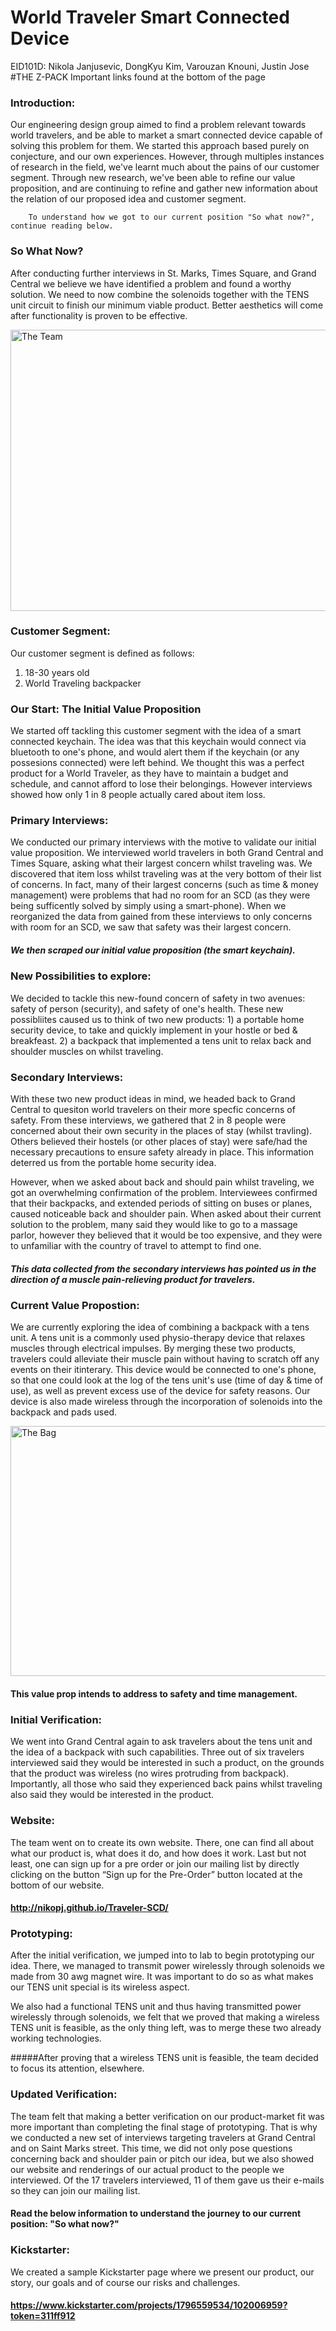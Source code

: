 # World Traveler Smart Connected Device
EID101D: Nikola Janjusevic, DongKyu Kim, Varouzan Knouni, Justin Jose
#THE Z-PACK
        Important links found at the bottom of the page

### Introduction:

Our engineering design group aimed to find a problem relevant towards world travelers, and be able to market a smart connected device capable of solving this problem for them. We started this approach based purely on conjecture, and our own experiences. However, through multiples instances of research in the field, we've learnt much about the pains of our customer segment. Through new research, we've been able to refine our value proposition, and are continuing to refine and gather new information about the relation of our proposed idea and customer segment.
  
        To understand how we got to our current position "So what now?", continue reading below.
  
### So What Now? 
   After conducting further interviews in St. Marks, Times Square, and Grand Central we believe we have identified a problem and
   found a worthy solution. We need to now combine the solenoids together with the TENS unit circuit to finish our minimum viable
   product. Better aesthetics will come after functionality is proven to be effective.


  <IMG SRC="https://github.com/nikopj/Traveler-SCD/blob/master/imgs/Team.png?raw=true" ALT="The Team" width=771 height=450>

### Customer Segment:
  Our customer segment is defined as follows:
  1) 18-30 years old
  2) World Traveling backpacker
  
### Our Start: The Initial Value Proposition
  We started off tackling this customer segment with the idea of a smart connected keychain. The idea was that this keychain
  would connect via bluetooth to one's phone, and would alert them if the keychain (or any possesions connected) were left
  behind. We thought this was a perfect product for a World Traveler, as they have to maintain a budget and schedule, and cannot
  afford to lose their belongings. However interviews showed how only 1 in 8 people actually cared about item loss.
  
### Primary Interviews:
  We conducted our primary interviews with the motive to validate our initial value proposition. We interviewed world travelers
  in both Grand Central and Times Square, asking what their largest concern whilst traveling was. We discovered that item loss
  whilst traveling was at the very bottom of their list of concerns. In fact, many of their largest concerns (such as time & 
  money management) were problems that had no room for an SCD (as they were being sufficently solved by simply using a
  smart-phone). When we reorganized the data from gained from these interviews to only concerns with room for an SCD, we saw
  that safety was their largest concern.
##### We then scraped our initial value proposition (the smart keychain).

### New Possibilities to explore:
  We decided to tackle this new-found concern of safety in two avenues: safety of person (security), and safety of one's health.
  These new possibliites caused us to think of two new products: 1) a portable home security device, to take and quickly
  implement in your hostle or bed & breakfeast. 2) a backpack that implemented a tens unit to relax back and shoulder muscles on
  whilst traveling.

### Secondary Interviews:
  With these two new product ideas in mind, we headed back to Grand Central to quesiton world travelers on their more specfic
  concerns of safety. From these interviews, we gathered that 2 in 8 people were concerned about their own security in the
  places of stay (whilst travling). Others believed their hostels (or other places of stay) were safe/had the necessary
  precautions to ensure safety already in place. This information deterred us from the portable home security idea.
  
  However, when we asked about back and should pain whilst traveling, we got an overwhelming confirmation of the problem. 
  Interviewees confirmed that their backpacks, and extended periods of sitting on buses or planes, caused noticeable back and 
  shoulder pain. When asked about their current solution to the problem, many said they would like to go to a massage parlor,
  however they believed that it would be too expensive, and they were to unfamiliar with the country of travel to attempt to find 
  one.
##### This data collected from the secondary interviews has pointed us in the direction of a muscle pain-relieving product for travelers.

### Current Value Propostion:
  We are currently exploring the idea of combining a backpack with a tens unit. A tens unit is a commonly used physio-therapy
  device that relaxes muscles through electrical impulses. By merging these two products, travelers could alleviate their muscle 
  pain without having to scratch off any events on their itinterary. This device would be connected to one's phone, so that
  one could look at the log of the tens unit's use (time of day & time of use), as well as prevent excess use of the device for
  safety reasons. Our device is also made wireless through the incorporation of solenoids into the backpack and pads used.
  
  <IMG SRC="https://github.com/nikopj/Traveler-SCD/blob/master/Z-Pack%20Solidworks%20Model/zpackiso.png?raw=true" ALT="The Bag" width=1000 height=400>

#### This value prop intends to address to safety and time management.

### Initial Verification:
  We went into Grand Central again to ask travelers about the tens unit and the idea of a backpack with such capabilities. Three out of six travelers interviewed said they would be interested in such a product, on the grounds that the product was wireless (no wires protruding from backpack). Importantly, all those who said they experienced back pains whilst traveling also said they would be interested in the product.
  
### Website:
 The team went on to create its own website. There, one can find all about what our product is, what does it do, and how does it work. Last but not least, one can sign up for a pre order or join our mailing list by directly clicking on the button “Sign up for the Pre-Order” button located at the bottom of our website.
#### http://nikopj.github.io/Traveler-SCD/

### Prototyping:
After the initial verification, we jumped into to lab to begin prototyping our idea. There, we managed to transmit power wirelessly through solenoids we made from 30 awg magnet wire. It was important to do so as what makes our TENS unit special is its wireless aspect. 

We also had a functional TENS unit and thus having transmitted power wirelessly through solenoids, we felt that we proved that making a wireless TENS unit is feasible, as the only thing left, was to merge these two already working technologies. 

#####After proving that a wireless TENS unit is feasible, the team decided to focus its attention, elsewhere.

### Updated Verification:
The team felt that making a better verification on our product-market fit was more important than completing the final stage of prototyping. That is why we conducted a new set of interviews targeting travelers at Grand Central and on Saint Marks street. This time, we did not only pose questions concerning back and shoulder pain or pitch our idea, but we also showed our website and renderings of our actual product to the people we interviewed. Of the 17 travelers interviewed, 11 of them gave us their e-mails so they can join our mailing list.


  
#### Read the below information to understand the journey to our current position: "So what now?"

### Kickstarter:
We created a sample Kickstarter page where we present our product, our story, our goals and of course our risks and challenges.
#### https://www.kickstarter.com/projects/1796559534/102006959?token=311ff912


